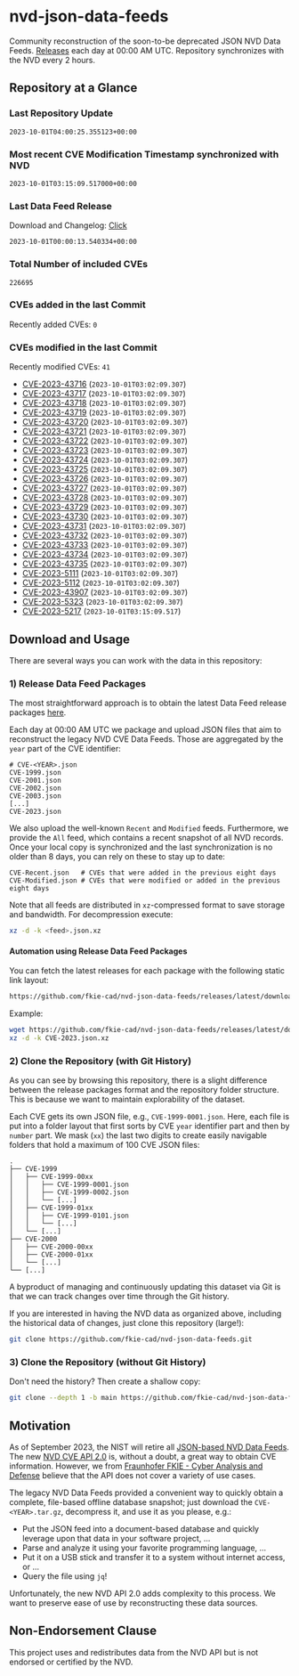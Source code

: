 # nvd-json-data-feeds

Community reconstruction of the soon-to-be deprecated JSON NVD Data Feeds. 
[Releases](https://github.com/fkie-cad/nvd-json-data-feeds/releases/latest) each day at 00:00 AM UTC.
Repository synchronizes with the NVD every 2 hours.

## Repository at a Glance

### Last Repository Update

```plain
2023-10-01T04:00:25.355123+00:00
```

### Most recent CVE Modification Timestamp synchronized with NVD

```plain
2023-10-01T03:15:09.517000+00:00
```

### Last Data Feed Release

Download and Changelog: [Click](https://github.com/fkie-cad/nvd-json-data-feeds/releases/latest)

```plain
2023-10-01T00:00:13.540334+00:00
```

### Total Number of included CVEs

```plain
226695
```

### CVEs added in the last Commit

Recently added CVEs: `0`



### CVEs modified in the last Commit

Recently modified CVEs: `41`

* [CVE-2023-43716](CVE-2023/CVE-2023-437xx/CVE-2023-43716.json) (`2023-10-01T03:02:09.307`)
* [CVE-2023-43717](CVE-2023/CVE-2023-437xx/CVE-2023-43717.json) (`2023-10-01T03:02:09.307`)
* [CVE-2023-43718](CVE-2023/CVE-2023-437xx/CVE-2023-43718.json) (`2023-10-01T03:02:09.307`)
* [CVE-2023-43719](CVE-2023/CVE-2023-437xx/CVE-2023-43719.json) (`2023-10-01T03:02:09.307`)
* [CVE-2023-43720](CVE-2023/CVE-2023-437xx/CVE-2023-43720.json) (`2023-10-01T03:02:09.307`)
* [CVE-2023-43721](CVE-2023/CVE-2023-437xx/CVE-2023-43721.json) (`2023-10-01T03:02:09.307`)
* [CVE-2023-43722](CVE-2023/CVE-2023-437xx/CVE-2023-43722.json) (`2023-10-01T03:02:09.307`)
* [CVE-2023-43723](CVE-2023/CVE-2023-437xx/CVE-2023-43723.json) (`2023-10-01T03:02:09.307`)
* [CVE-2023-43724](CVE-2023/CVE-2023-437xx/CVE-2023-43724.json) (`2023-10-01T03:02:09.307`)
* [CVE-2023-43725](CVE-2023/CVE-2023-437xx/CVE-2023-43725.json) (`2023-10-01T03:02:09.307`)
* [CVE-2023-43726](CVE-2023/CVE-2023-437xx/CVE-2023-43726.json) (`2023-10-01T03:02:09.307`)
* [CVE-2023-43727](CVE-2023/CVE-2023-437xx/CVE-2023-43727.json) (`2023-10-01T03:02:09.307`)
* [CVE-2023-43728](CVE-2023/CVE-2023-437xx/CVE-2023-43728.json) (`2023-10-01T03:02:09.307`)
* [CVE-2023-43729](CVE-2023/CVE-2023-437xx/CVE-2023-43729.json) (`2023-10-01T03:02:09.307`)
* [CVE-2023-43730](CVE-2023/CVE-2023-437xx/CVE-2023-43730.json) (`2023-10-01T03:02:09.307`)
* [CVE-2023-43731](CVE-2023/CVE-2023-437xx/CVE-2023-43731.json) (`2023-10-01T03:02:09.307`)
* [CVE-2023-43732](CVE-2023/CVE-2023-437xx/CVE-2023-43732.json) (`2023-10-01T03:02:09.307`)
* [CVE-2023-43733](CVE-2023/CVE-2023-437xx/CVE-2023-43733.json) (`2023-10-01T03:02:09.307`)
* [CVE-2023-43734](CVE-2023/CVE-2023-437xx/CVE-2023-43734.json) (`2023-10-01T03:02:09.307`)
* [CVE-2023-43735](CVE-2023/CVE-2023-437xx/CVE-2023-43735.json) (`2023-10-01T03:02:09.307`)
* [CVE-2023-5111](CVE-2023/CVE-2023-51xx/CVE-2023-5111.json) (`2023-10-01T03:02:09.307`)
* [CVE-2023-5112](CVE-2023/CVE-2023-51xx/CVE-2023-5112.json) (`2023-10-01T03:02:09.307`)
* [CVE-2023-43907](CVE-2023/CVE-2023-439xx/CVE-2023-43907.json) (`2023-10-01T03:02:09.307`)
* [CVE-2023-5323](CVE-2023/CVE-2023-53xx/CVE-2023-5323.json) (`2023-10-01T03:02:09.307`)
* [CVE-2023-5217](CVE-2023/CVE-2023-52xx/CVE-2023-5217.json) (`2023-10-01T03:15:09.517`)


## Download and Usage

There are several ways you can work with the data in this repository:

### 1) Release Data Feed Packages

The most straightforward approach is to obtain the latest Data Feed release packages [here](https://github.com/fkie-cad/nvd-json-data-feeds/releases/latest).

Each day at 00:00 AM UTC we package and upload JSON files that aim to reconstruct the legacy NVD CVE Data Feeds.
Those are aggregated by the `year` part of the CVE identifier:

```
# CVE-<YEAR>.json
CVE-1999.json
CVE-2001.json
CVE-2002.json
CVE-2003.json
[...]
CVE-2023.json
```

We also upload the well-known `Recent` and `Modified` feeds.
Furthermore, we provide the `All` feed, which contains a recent snapshot of all NVD records.
Once your local copy is synchronized and the last synchronization is no older than 8 days, you can rely on these to stay up to date:

```plain
CVE-Recent.json   # CVEs that were added in the previous eight days
CVE-Modified.json # CVEs that were modified or added in the previous eight days
```

Note that all feeds are distributed in `xz`-compressed format to save storage and bandwidth.
For decompression execute:

```sh
xz -d -k <feed>.json.xz
```


#### Automation using Release Data Feed Packages

You can fetch the latest releases for each package with the following static link layout:

```sh
https://github.com/fkie-cad/nvd-json-data-feeds/releases/latest/download/CVE-<YEAR>.json.xz
```

Example:

```sh
wget https://github.com/fkie-cad/nvd-json-data-feeds/releases/latest/download/CVE-2023.json.xz
xz -d -k CVE-2023.json.xz
```

### 2) Clone the Repository (with Git History)

As you can see by browsing this repository, there is a slight difference between the release packages format and the repository folder structure.
This is because we want to maintain explorability of the dataset.

Each CVE gets its own JSON file, e.g., `CVE-1999-0001.json`.
Here, each file is put into a folder layout that first sorts by CVE `year` identifier part and then by `number` part.
We mask (`xx`) the last two digits to create easily navigable folders that hold a maximum of 100 CVE JSON files:

```plain
.
├── CVE-1999
│   ├── CVE-1999-00xx
│   │   ├── CVE-1999-0001.json
│   │   ├── CVE-1999-0002.json
│   │   └── [...]
│   ├── CVE-1999-01xx
│   │   ├── CVE-1999-0101.json
│   │   └── [...]
│   └── [...]
├── CVE-2000
│   ├── CVE-2000-00xx
│   ├── CVE-2000-01xx
│   └── [...]
└── [...]
```

A byproduct of managing and continuously updating this dataset via Git is that we can track changes over time through the Git history.

If you are interested in having the NVD data as organized above, including the historical data of changes, just clone this repository (large!):

```sh
git clone https://github.com/fkie-cad/nvd-json-data-feeds.git
```

### 3) Clone the Repository (without Git History)

Don't need the history? Then create a shallow copy:

```sh
git clone --depth 1 -b main https://github.com/fkie-cad/nvd-json-data-feeds.git
```

## Motivation

As of September 2023, the NIST will retire all [JSON-based NVD Data Feeds](https://nvd.nist.gov/vuln/data-feeds#divRetirementBanner-1).
The new [NVD CVE API 2.0](https://nvd.nist.gov/developers/vulnerabilities) is, without a doubt, a great way to obtain CVE information.
However, we from [Fraunhofer FKIE - Cyber Analysis and Defense](https://www.fkie.fraunhofer.de/en/departments/cad.html) believe that the API does not cover a variety of use cases.

The legacy NVD Data Feeds provided a convenient way to quickly obtain a complete, file-based offline database snapshot; just download the `CVE-<YEAR>.tar.gz`, decompress it, and use it as you please, e.g.:

* Put the JSON feed into a document-based database and quickly leverage upon that data in your software project, ...
* Parse and analyze it using your favorite programming language, ...
* Put it on a USB stick and transfer it to a system without internet access, or ...
* Query the file using `jq`!

Unfortunately, the new NVD API 2.0 adds complexity to this process.
We want to preserve ease of use by reconstructing these data sources.

## Non-Endorsement Clause

This project uses and redistributes data from the NVD API but is not endorsed or certified by the NVD.